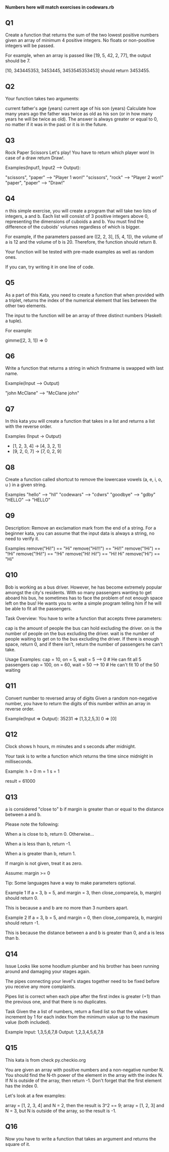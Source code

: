#### Numbers here will match exercises in codewars.rb ####

## Q1 ##

Create a function that returns the sum of the two lowest positive numbers given an array of minimum 4 positive integers. No floats or non-positive integers will be passed.

For example, when an array is passed like [19, 5, 42, 2, 77], the output should be 7.

[10, 343445353, 3453445, 3453545353453] should return 3453455.

## Q2 ##

Your function takes two arguments:

current father's age (years)
current age of his son (years)
Сalculate how many years ago the father was twice as old as his son (or in how many years he will be twice as old). The answer is always greater or equal to 0, no matter if it was in the past or it is in the future.

## Q3 ##

Rock Paper Scissors
Let's play! You have to return which player won! In case of a draw return Draw!.

Examples(Input1, Input2 --> Output):

"scissors", "paper" --> "Player 1 won!"
"scissors", "rock" --> "Player 2 won!"
"paper", "paper" --> "Draw!"

## Q4 ##

n this simple exercise, you will create a program that will take two lists of integers, a and b. Each list will consist of 3 positive integers above 0, representing the dimensions of cuboids a and b. You must find the difference of the cuboids' volumes regardless of which is bigger.

For example, if the parameters passed are ([2, 2, 3], [5, 4, 1]), the volume of a is 12 and the volume of b is 20. Therefore, the function should return 8.

Your function will be tested with pre-made examples as well as random ones.

If you can, try writing it in one line of code.

## Q5 ##

As a part of this Kata, you need to create a function that when provided with a triplet, returns the index of the numerical element that lies between the other two elements.

The input to the function will be an array of three distinct numbers (Haskell: a tuple).

For example:

gimme([2, 3, 1]) => 0

## Q6 ##
Write a function that returns a string in which firstname is swapped with last name.

Example(Input --> Output)

"john McClane" --> "McClane john"

## Q7 ##

In this kata you will create a function that takes in a list and returns a list with the reverse order.

Examples (Input -> Output)
* [1, 2, 3, 4]  -> [4, 3, 2, 1]
* [9, 2, 0, 7]  -> [7, 0, 2, 9]

## Q8 ##

Create a function called shortcut to remove the lowercase vowels (a, e, i, o, u ) in a given string.

Examples
"hello"     -->  "hll"
"codewars"  -->  "cdwrs"
"goodbye"   -->  "gdby"
"HELLO"     -->  "HELLO"

## Q9 ##

Description:
Remove an exclamation mark from the end of a string. For a beginner kata, you can assume that the input data is always a string, no need to verify it.

Examples
remove("Hi!") == "Hi"
remove("Hi!!!") == "Hi!!"
remove("!Hi") == "!Hi"
remove("!Hi!") == "!Hi"
remove("Hi! Hi!") == "Hi! Hi"
remove("Hi") == "Hi"

## Q10 ##
Bob is working as a bus driver. However, he has become extremely popular amongst the city's residents. With so many passengers wanting to get aboard his bus, he sometimes has to face the problem of not enough space left on the bus! He wants you to write a simple program telling him if he will be able to fit all the passengers.

Task Overview:
You have to write a function that accepts three parameters:

cap is the amount of people the bus can hold excluding the driver.
on is the number of people on the bus excluding the driver.
wait is the number of people waiting to get on to the bus excluding the driver.
If there is enough space, return 0, and if there isn't, return the number of passengers he can't take.

Usage Examples:
cap = 10, on = 5, wait = 5 --> 0 # He can fit all 5 passengers
cap = 100, on = 60, wait = 50 --> 10 # He can't fit 10 of the 50 waiting

## Q11 ##

Convert number to reversed array of digits
Given a random non-negative number, you have to return the digits of this number within an array in reverse order.

Example(Input => Output):
35231 => [1,3,2,5,3]
0 => [0]

## Q12 ##
Clock shows h hours, m minutes and s seconds after midnight.

Your task is to write a function which returns the time since midnight in milliseconds.

Example:
h = 0
m = 1
s = 1

result = 61000

## Q13 ## 
a is considered "close to" b if margin is greater than or equal to the distance between a and b.

Please note the following:

When a is close to b, return 0.
Otherwise...

When a is less than b, return -1.

When a is greater than b, return 1.

If margin is not given, treat it as zero.

Assume: margin >= 0

Tip: Some languages have a way to make parameters optional.

Example 1
If a = 3, b = 5, and margin = 3, then close_compare(a, b, margin) should return 0.

This is because a and b are no more than 3 numbers apart.

Example 2
If a = 3, b = 5, and margin = 0, then close_compare(a, b, margin) should return -1.

This is because the distance between a and b is greater than 0, and a is less than b.

## Q14 ##
Issue
Looks like some hoodlum plumber and his brother has been running around and damaging your stages again.

The pipes connecting your level's stages together need to be fixed before you receive any more complaints.

Pipes list is correct when each pipe after the first index is greater (+1) than the previous one, and that there is no duplicates.

Task
Given the a list of numbers, return a fixed list so that the values increment by 1 for each index from the minimum value up to the maximum value (both included).

Example
Input:  1,3,5,6,7,8 Output: 1,2,3,4,5,6,7,8

## Q15 ##
This kata is from check py.checkio.org

You are given an array with positive numbers and a non-negative number N. You should find the N-th power of the element in the array with the index N. If N is outside of the array, then return -1. Don't forget that the first element has the index 0.

Let's look at a few examples:

array = [1, 2, 3, 4] and N = 2, then the result is 3^2 == 9;
array = [1, 2, 3] and N = 3, but N is outside of the array, so the result is -1.

## Q16 ##
Now you have to write a function that takes an argument and returns the square of it.